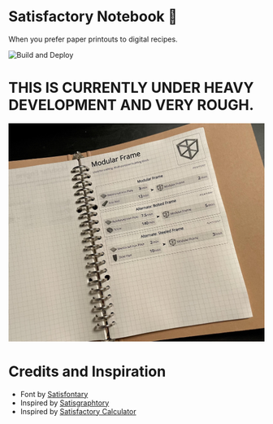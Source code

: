 # Satisfactory Notebook 📓️

When you prefer paper printouts to digital recipes.

![Build and Deploy](https://github.com/shawnphoffman/satisfactory-notebook/workflows/Build%20and%20Deploy/badge.svg?branch=master)

# THIS IS CURRENTLY UNDER HEAVY DEVELOPMENT AND VERY ROUGH.

![Example Printout](https://github.com/shawnphoffman/satisfactory-notebook/blob/master/help/modframe.jpg?raw=true)

# Credits and Inspiration

- Font by [Satisfontary](https://natewren.com/satisfontory/)
- Inspired by [Satisgraphtory](https://satisgraphtory.com/)
- Inspired by [Satisfactory Calculator](http://satisfactory-calculator.com/)
